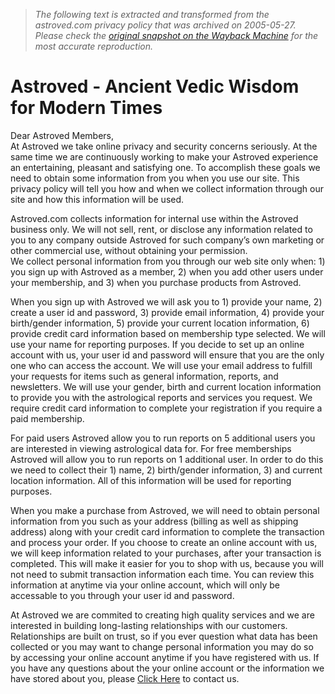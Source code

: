 > *The following text is extracted and transformed from the astroved.com privacy policy that was archived on 2005-05-27. Please check the [original snapshot on the Wayback Machine](https://web.archive.org/web/20050527130833id_/http%3A//www.astroved.com/footer/policy.asp) for the most accurate reproduction.*

# Astroved - Ancient Vedic Wisdom for Modern Times

Dear Astroved Members,  
At Astroved we take online privacy and security concerns seriously. At the same time we are continuously working to make your Astroved experience an entertaining, pleasant and satisfying one. To accomplish these goals we need to obtain some information from you when you use our site. This privacy policy will tell you how and when we collect information through our site and how this information will be used.

Astroved.com collects information for internal use within the Astroved business only. We will not sell, rent, or disclose any information related to you to any company outside Astroved for such company’s own marketing or other commercial use, without obtaining your permission.  
We collect personal information from you through our web site only when: 1) you sign up with Astroved as a member, 2) when you add other users under your membership, and 3) when you purchase products from Astroved.

  
When you sign up with Astroved we will ask you to 1) provide your name, 2) create a user id and password, 3) provide email information, 4) provide your birth/gender information, 5) provide your current location information, 6) provide credit card information based on membership type selected. We will use your name for reporting purposes. If you decide to set up an online account with us, your user id and password will ensure that you are the only one who can access the account. We will use your email address to fulfill your requests for items such as general information, reports, and newsletters. We will use your gender, birth and current location information to provide you with the astrological reports and services you request. We require credit card information to complete your registration if you require a paid membership. 

  
For paid users Astroved allow you to run reports on 5 additional users you are interested in viewing astrological data for. For free memberships Astroved will allow you to run reports on 1 additional user. In order to do this we need to collect their 1) name, 2) birth/gender information, 3) and current location information. All of this information will be used for reporting purposes.

  
When you make a purchase from Astroved, we will need to obtain personal information from you such as your address (billing as well as shipping address) along with your credit card information to complete the transaction and process your order. If you choose to create an online account with us, we will keep information related to your purchases, after your transaction is completed. This will make it easier for you to shop with us, because you will not need to submit transaction information each time. You can review this information at anytime via your online account, which will only be accessable to you through your user id and password.

At Astroved we are commited to creating high quality services and we are interested in building long-lasting relationships with our customers. Relationships are built on trust, so if you ever question what data has been collected or you may want to change personal information you may do so by accessing your online account anytime if you have registered with us. If you have any questions about the your online account or the information we have stored about you, please [Click Here](mailto:services@astroved.com) to contact us.
